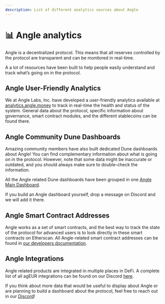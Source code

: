 ```yaml
---
description: List of different analytics sources about Angle
---
```


# 📊 Angle analytics

Angle is a decentralized protocol. This means that all reserves controlled by the protocol are transparent and can be monitored in real-time.

A a lot of resources have been built to help people easily understand and track what’s going on in the protocol.

## Angle User-Friendly Analytics

We at Angle Labs, Inc. have developed a user-friendly analytics available at [analytics.angle.money](https://analytics.angle.money/) to track in real-time the health and status of the system.
General data about the protocol, specific information about governance, smart contract modules, and the different stablecoins can be found there.

## Angle Community Dune Dashboards

Amazing community members have also built dedicated Dune dashboards about Angle! You can find complementary information about what is going on in the protocol. However, note that some data might be inaccurate or outdated, and you should always make sure to double-check the information.

All the Angle related Dune dashboards have been grouped in one [Angle Main Dashboard](https://dune.com/tuta/angle-master-dashboard).

If you build an Angle dashboard yourself, drop a message on Discord and we will add it there.

## Angle Smart Contract Addresses

Angle works as a set of smart contracts, and the best way to track the state of the protocol for advanced users is to look directly in these smart contracts on Etherscan. All Angle-related smart contract addresses can be found in [our developers documentation](https://developers.angle.money/overview/smart-contracts).

## Angle Integrations

Angle related products are integrated in multiple places in DeFi. A complete list of all agEUR integrations can be found on our Discord [here](https://discord.com/channels/835066439891157012/907535810067304458/907537277939482636).

If you think about more data that would be useful to display about Angle or are planning to build a dashboard about the protocol, feel free to reach out in our [Discord](https://discord.gg/bwHQTMsf)!
